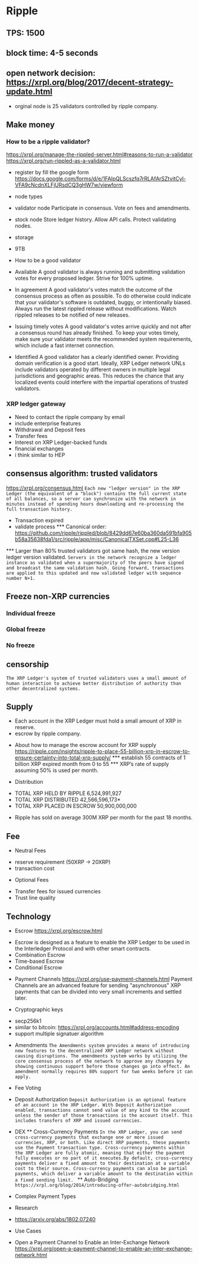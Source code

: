 # Ripple

## TPS: 1500
## block time: 4-5 seconds
## open network decision: https://xrpl.org/blog/2017/decent-strategy-update.html
* orginal node is 25 validators controlled by ripple company.

## Make money
### How to be a ripple validator?
https://xrpl.org/manage-the-rippled-server.html#reasons-to-run-a-validator
https://xrpl.org/run-rippled-as-a-validator.html

* register by fill the google form
https://docs.google.com/forms/d/e/1FAIpQLScszfq7rRLAfArSZtvitCyl-VFA9cNcdnXLFjURsdCQ3gHW7w/viewform

* node types
- validator node
Participate in consensus.
Vote on fees and amendments.

- stock node
Store ledger history.
Allow API calls.
Protect validating nodes.

* storage
- 9TB

* How to be a good validator
- Available
A good validator is always running and submitting validation votes for every proposed ledger. Strive for 100% uptime.

- In agreement
A good validator's votes match the outcome of the consensus process as often as possible. To do otherwise could indicate that your validator's software is outdated, buggy, or intentionally biased. Always run the latest rippled release without modifications. Watch rippled releases  to be notified of new releases.

- Issuing timely votes
A good validator's votes arrive quickly and not after a consensus round has already finished. To keep your votes timely, make sure your validator meets the recommended system requirements, which include a fast internet connection.

- Identified
A good validator has a clearly identified owner. Providing domain verification is a good start. Ideally, XRP Ledger network UNLs include validators operated by different owners in multiple legal jurisdictions and geographic areas. This reduces the chance that any localized events could interfere with the impartial operations of trusted validators.


### XRP ledger gateway
* Need to contact the ripple company by email
* include enterprise features
* Withdrawal and Deposit fees
* Transfer fees
* Interest on XRP Ledger-backed funds
* financial exchanges
* i think similar to HEP




## consensus algorithm: trusted validators
https://xrpl.org/consensus.html
`
Each new "ledger version" in the XRP Ledger (the equivalent of a "block") contains the full current state of all balances, so a server can synchronize with the network in minutes instead of spending hours downloading and re-processing the full transaction history.
`
* Transaction expired
* validate process
*** Canonical order: https://github.com/ripple/rippled/blob/8429dd67e60ba360da591bfa905b58a35638fda1/src/ripple/app/misc/CanonicalTXSet.cpp#L25-L36

*** Larger than 80% trusted validators got same hash, the new version ledger version validated.
`Servers in the network recognize a ledger instance as validated when a supermajority of the peers have signed and broadcast the same validation hash. Going forward, transactions are applied to this updated and now validated ledger with sequence number N+1.
`
## Freeze non-XRP currencies
### Individual freeze
### Global freeze
### No freeze
## censorship
`
The XRP Ledger's system of trusted validators uses a small amount of human interaction to achieve better distribution of authority than other decentralized systems.
`
## Supply
* Each account in the XRP Ledger must hold a small amount of XRP in reserve.
* escrow by ripple company.
- About  how to manage the escrow account for XRP supply https://ripple.com/insights/ripple-to-place-55-billion-xrp-in-escrow-to-ensure-certainty-into-total-xrp-supply/
*** establish 55 contracts of 1 billion XRP expired month from 0 to 55
*** XRP’s rate of supply assuming 50% is used per month.
* Distribution
- TOTAL XRP HELD BY RIPPLE 6,524,991,927
- TOTAL XRP DISTRIBUTED 42,566,596,173*
- TOTAL XRP PLACED IN ESCROW 50,900,000,000
* Ripple has sold on average 300M XRP per month for the past 18 months.

## Fee

* Neutral Fees
- reserve requirement (50XRP -> 20XRP)
- transaction cost

* Optional Fees
- Transfer fees for issued currencies
- Trust line quality



## Technology
* Escrow
https://xrpl.org/escrow.html
- Escrow is designed as a feature to enable the XRP Ledger to be used in the Interledger Protocol  and with other smart contracts.
- Combination Escrow
- Time-based Escrow
- Conditional Escrow

* Payment Channels
https://xrpl.org/use-payment-channels.html
Payment Channels are an advanced feature for sending "asynchronous" XRP payments that can be divided into very small increments and settled later.


* Cryptographic keys
- secp256k1
- similar to bitcoin: https://xrpl.org/accounts.html#address-encoding
- support multiple signatuer algorithm

* Amendments
`The Amendments system provides a means of introducing new features to the decentralized XRP Ledger network without causing disruptions. The amendments system works by utilizing the core consensus process of the network to approve any changes by showing continuous support before those changes go into effect. An amendment normally requires 80% support for two weeks before it can apply.
`
* Fee Voting

* Deposit Authorization
`Deposit Authorization is an optional feature of an account in the XRP Ledger. With Deposit Authorization enabled, transactions cannot send value of any kind to the account unless the sender of those transactions is the account itself. This includes transfers of XRP and issued currencies.
`
* DEX
** Cross-Currency Payments
`In the XRP Ledger, you can send cross-currency payments that exchange one or more issued currencies, XRP, or both. Like direct XRP payments, these payments use the Payment transaction type. Cross-currency payments within the XRP Ledger are fully atomic, meaning that either the payment fully executes or no part of it executes.By default, cross-currency payments deliver a fixed amount to their destination at a variable cost to their source. Cross-currency payments can also be partial payments, which deliver a variable amount to the destination within a fixed sending limit.
`
** Auto-Bridging
`https://xrpl.org/blog/2014/introducing-offer-autobridging.html`

* Complex Payment Types

* Research
- https://arxiv.org/abs/1802.07240

* Use Cases
- Open a Payment Channel to Enable an Inter-Exchange Network
https://xrpl.org/open-a-payment-channel-to-enable-an-inter-exchange-network.html



